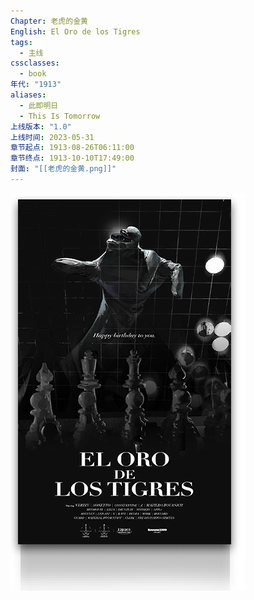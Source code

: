 ```yaml
---
Chapter: 老虎的金黄
English: El Oro de los Tigres
tags:
  - 主线
cssclasses:
  - book
年代: "1913"
aliases:
  - 此即明日
  - This Is Tomorrow
上线版本: "1.0"
上线时间: 2023-05-31
章节起点: 1913-08-26T06:11:00
章节终点: 1913-10-10T17:49:00
封面: "[[老虎的金黄.png]]"
---
```

![cover](assets/第四章%20老虎的金黄.assets/老虎的金黄.png)